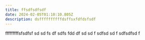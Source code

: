 ```yaml
---
title: ffsdfsdfsdf
date: 2024-02-05T01:10:10.805Z
description: dsffffffffffdsffsxfdfdsfsdf
---
```

f﻿ffffffffsfsdfsf sd sd fs df sdfs fdd df sd sd f sdfsd sd f sdfsdfsd f